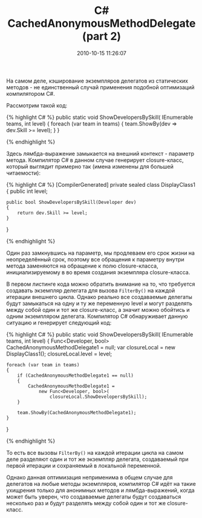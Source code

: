 ﻿---
layout: post
title: "C# CachedAnonymousMethodDelegate (part 2)"
date: 2010-10-15 11:26:07
categories: 1319066128
tags: csharp cache delegate anonymous
---
На самом деле, кэширование экземпляров делегатов из статических методов - не единственный случай применения подобной оптимизаций компилятором C#.

Рассмотрим такой код:

{% highlight C# %}
public static void ShowDevelopersBySkill(
	IEnumerable teams, int level)
{
	foreach (var team in teams)
	{
		team.ShowBy(dev => dev.Skill >= level);
	}
}

{% endhighlight %}

Здесь лямбда-выражение замыкается на внешний контекст - параметр метода. Компилятор C# в данном случае генерирует closure-класс, который выглядит примерно так (имена изменены для большей читаемости):

{% highlight C# %}
[CompilerGenerated]
private sealed class DisplayClass1
{
	public int level;

	public bool ShowDevelopersBySkill(Developer dev)
	{
		return dev.Skill >= level;
	}
}

{% endhighlight %}

Один раз замкнувшись на параметр, мы продлеваем его срок жизни на неопределённый срок, поэтому все обращения к параметру внутри метода заменяются на обращение к полю closure-класса, инициализируемому в во время создания экземпляра closure-класса.

В первом листинге кода можно обратить внимание на то, что требуется создавать экземпляр делегата для вызова `FilterBy()` на каждой итерации внешнего цикла. Однако реально все создаваемые делегаты будут замыкаться на одну и ту же переменную level и могут разделять между собой один и тот же closure-класс, а значит можно обойтись и одним экземпляром делегата. Компилятор C# обнаруживает данную ситуацию и генерирует следующий код:

{% highlight C# %}
public static void ShowDevelopersBySkill(
	IEnumerable<Team> teams, int level)
{
	Func<Developer, bool> CachedAnonymousMethodDelegate1 = null;
	var closureLocal = new DisplayClass1();
	closureLocal.level = level;

	foreach (var team in teams)
	{
		if (CachedAnonymousMethodDelegate1 == null)
		{
			CachedAnonymousMethodDelegate1 =
				new Func<Developer, bool>(
					closureLocal.ShowDevelopersBySkill);
		}

		team.ShowBy(CachedAnonymousMethodDelegate1);
	}
}

{% endhighlight %}

То есть все вызовы `FilterBy()` на каждой итерации цикла на самом деле разделяют один и тот же экземпляр делегата, создаваемый при первой итерации и сохраняемый в локальной переменной.

Однако данная оптимизация неприменима в общем случае для делегатов на любые методы экземпляров, компилятор C# идёт на такие ухищрения только для анонимных методов и лямбда-выражений, когда может быть уверен, что создаваемые делегаты будут создаваться несколько раз и будут разделять между собой один и тот же closure-класс.